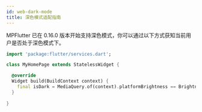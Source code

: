 ```yaml
---
id: web-dark-mode
title: 深色模式适配指南
---
```


MPFlutter 已在 0.16.0 版本开始支持深色模式，你可以通过以下方式获知当前用户是否处于深色模式下。

```dart
import 'package:flutter/services.dart';

class MyHomePage extends StatelessWidget {

  @override
  Widget build(BuildContext context) {
    final isDark = MediaQuery.of(context).platformBrightness == Brightness.dark;
  }
  
}
```